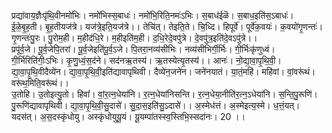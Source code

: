 

  
प्रद्या॑वाय॒ज्ञैःपृ॑थि॒वीनमो॑भिः। नमो॑भिस्स॒बाधः॑। नमो॑भि॒रिति॒नमः॑ऽभिः। स॒बाध॑ईळॆ। स॒बाध॒इति॑स॒ऽबाधः॑। ई॒ळे॒बृ॒ह॒ती। बृ॒ह॒तीयज॑त्रे। यज॑त्रे॒इति॒यज॑त्रे।। तेचि॑त्। तेइति॒ते। चि॒ध्दि। हिपूर्वे॑। पूर्वे॑क॒वयः॑। क॒वयो॑गृ॒णन्तः॑। गृ॒णन्तः॑पु॒रः। पु॒रोम॒ही। म॒हीद॑धि॒रे। म॒हीइति॑म॒ही। द॒धि॒रेदे॒वपु॑त्रे। दे॒वपु॑त्र॒इति॑दे॒वऽपु॑त्रे।।  
प्रपू॑र्व॒जे। पू॒र्व॒जेपि॒तरा॑। पू॒र्व॒जेइति॑पू॒र्व॒ऽजे। पि॒तरा॒नव्य॑सीभिः। नव्य॑सीभिर्गी॒र्भिः। गी॒र्भिःकृ॑णुध्वं। गी॒र्भिरिति॑गीः॒ऽभिः। कृ॒णु॒ध्वं॒स॒द॑ने। सद॑नऋ॒तस्य॑। ऋ॒तस्येत्यृ॒तस्य॑।। आनः॑। नो॒द्या॒वा॒पृ॒थि॒वी॒। द्या॒वा॒पृ॒थि॒वीदैव्ये॑न। द्या॒वा॒पृ॒थि॒वी॒इति॑द्यावापृथिवी। दैव्ये॑न॒जने॑न। जने॑नयातं। या॒तं॒महि॑। महि॑वां। वां॒वरू॑थं। वरू॑थ॒मिति॒वरू॑थं।।  
उ॒तोहि। उ॒तोइत्यु॒तो। हिवां॑। वां॒र॒त्न॒धेया॑नि। र॒त्न॒धेया॑निसन्ति। र॒त्न॒धेया॒नीति॑र॒त्न॒ऽधेया॑नि। स॒न्ति॒पु॒रूणि॑। पु॒रूणि॑द्यावापृथिवी। द्या॒वा॒पृ॒थि॒वी॒सु॒दासे॑। सु॒दा॒स॒इति॑सु॒ऽदासे॑।। अ॒स्मेध॑त्तं। अ॒स्मेइत्य॒स्मे। ध॒त्तं॒यत्। यदस॑त्। अ॒स॒दस्कृ॑धोयु। अस्कृ॑धोयुयू॒यं। यू॒यम्पा॑तस्स्व॒स्तिभि॒स्सदा॑नः। 20 ।।  
